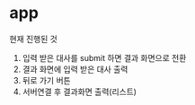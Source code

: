 # app
현재 진행된 것
1. 입력 받은 대사를 submit 하면 결과 화면으로 전환
2. 결과 화면에 입력 받은 대사 출력
3. 뒤로 가기 버튼 
4. 서버연결 후 결과화면 출력(리스트)
